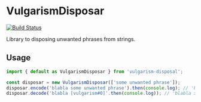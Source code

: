 # VulgarismDisposar
[![Build Status](https://travis-ci.org/magic96/VulgarismDisposar.svg?branch=master)](https://travis-ci.org/magic96/VulgarismDisposar)


Library to disposing unwanted phrases from strings.

## Usage
```js
import { default as VulgarismDisposar } from 'vulgarism-disposal';

const disposar = new VulgarismDisposar(['some unwanted phrase']);
disposar.encode('blabla some unwanted phrase').then(console.log); // 'blabla [vulgarism#0]'
disposar.decode('blabla [vulgarism#0]'.then(console.log)); // 'blabla some unwanted phrase'
```
